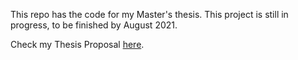 This repo has the code for my Master's thesis. This project is still in progress, to be finished by August 2021.

Check my Thesis Proposal <a href="https://jonaac.github.io/files/ThesisProposal.pdf">here</a>.
